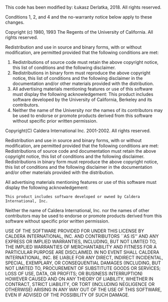 This code has been modified by:
	Łukasz Derlatka, 2018. All rights reserved.

Conditions 1, 2, and 4 and the no-warranty notice below apply
to these changes.

Copyright (c) 1980, 1993
	The Regents of the University of California.  All rights reserved.

Redistribution and use in source and binary forms, with or without
modification, are permitted provided that the following conditions
are met:
1. Redistributions of source code must retain the above copyright
   notice, this list of conditions and the following disclaimer.
2. Redistributions in binary form must reproduce the above copyright
   notice, this list of conditions and the following disclaimer in the
   documentation and/or other materials provided with the distribution.
3. All advertising materials mentioning features or use of this software
   must display the following acknowledgement:
	This product includes software developed by the University of
	California, Berkeley and its contributors.
4. Neither the name of the University nor the names of its contributors
   may be used to endorse or promote products derived from this software
   without specific prior written permission.

Copyright(C) Caldera International Inc. 2001-2002. All rights reserved.

Redistribution and use in source and binary forms, with or without modification, are permitted provided that the following conditions are met:
Redistributions of source code and documentation must retain the above copyright notice, this list of conditions and the following disclaimer.
Redistributions in binary form must reproduce the above copyright notice, this list of conditions and the following disclaimer
in the documentation and/or other materials provided with the distribution.

All advertising materials mentioning features or use of this software must display the following acknowledgement:

    This product includes software developed or owned by Caldera International, Inc.

Neither the name of Caldera International, Inc. nor the names of other contributors may be used to endorse or promote products derived
from this software without specific prior written permission.

USE OF THE SOFTWARE PROVIDED FOR UNDER THIS LICENSE BY CALDERA INTERNATIONAL, INC. AND CONTRIBUTORS ``AS IS'' AND
ANY EXPRESS OR IMPLIED WARRANTIES, INCLUDING, BUT NOT LIMITED TO, THE IMPLIED WARRANTIES OF MERCHANTABILITY AND
FITNESS FOR A PARTICULAR PURPOSE ARE DISCLAIMED. IN NO EVENT SHALL CALDERA INTERNATIONAL, INC. BE LIABLE FOR ANY DIRECT,
INDIRECT INCIDENTAL, SPECIAL, EXEMPLARY, OR CONSEQUENTIAL DAMAGES (INCLUDING, BUT NOT LIMITED TO, PROCUREMENT OF SUBSTITUTE
GOODS OR SERVICES; LOSS OF USE, DATA, OR PROFITS; OR BUSINESS INTERRUPTION) HOWEVER CAUSED AND ON ANY THEORY OF LIABILITY,
WHETHER IN CONTRACT, STRICT LIABILITY, OR TORT (INCLUDING NEGLIGENCE OR OTHERWISE) ARISING IN ANY WAY OUT OF THE USE OF THIS
SOFTWARE, EVEN IF ADVISED OF THE POSSIBILITY OF SUCH DAMAGE.